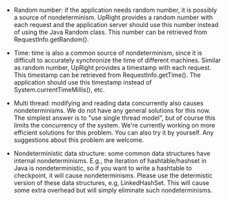   * Random number: if the application needs random number, it is possibly a source of nondeterminism. UpRight provides a random number with each request and the application server should use this number instead of using the Java Random class. This number can be retrieved from RequestInfo.getRandom().

  * Time: time is also a common source of nondeterminism, since it is difficult to accurately synchronize the time of different machines. Similar as random number, UpRight provides a timestamp with each request. This timestamp can be retrieved from RequestInfo.getTime(). The application should use this timestamp instead of System.currentTimeMillis(), etc.

  * Multi thread: modifying and reading data concurrently also causes nondeterminisms. We do not have any general solutions for this now. The simplest answer is to "use single thread model", but of course this limits the concurrency of the system. We're currently working on more efficient solutions for this problem. You can also try it by yourself. Any suggestions about this problem are welcome.

  * Nondeterministic data structure: some common data structures have internal nondeterminisms. E.g., the iteration of hashtable/hashset in Java is nondeterministic, so if you want to write a hashtable to checkpoint, it will cause nondeterminisms. Please use the determistic version of these data structures, e.g, LinkedHashSet. This will cause some extra overhead but will simply eliminate such nondeterminisms.